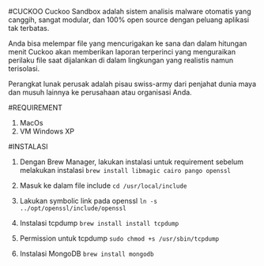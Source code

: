 #CUCKOO
Cuckoo Sandbox adalah sistem analisis malware otomatis yang canggih, sangat modular, dan 100% open source dengan peluang aplikasi tak terbatas.

Anda bisa melempar file yang mencurigakan ke sana dan dalam hitungan menit Cuckoo akan memberikan laporan terperinci yang menguraikan perilaku file saat dijalankan di dalam lingkungan yang realistis namun terisolasi.

Perangkat lunak perusak adalah pisau swiss-army dari penjahat dunia maya dan musuh lainnya ke perusahaan atau organisasi Anda.

#REQUIREMENT
1. MacOs
2. VM Windows XP

#INSTALASI 
1. Dengan Brew Manager, lakukan instalasi untuk requirement sebelum melakukan instalasi `brew install libmagic cairo pango openssl`

2. Masuk ke dalam file include `cd /usr/local/include`

3. Lakukan symbolic link pada openssl `ln -s ../opt/openssl/include/openssl`

4. Instalasi tcpdump `brew install install tcpdump`

5. Permission untuk tcpdump `sudo chmod +s /usr/sbin/tcpdump`

6. Instalasi MongoDB `brew install mongodb`
